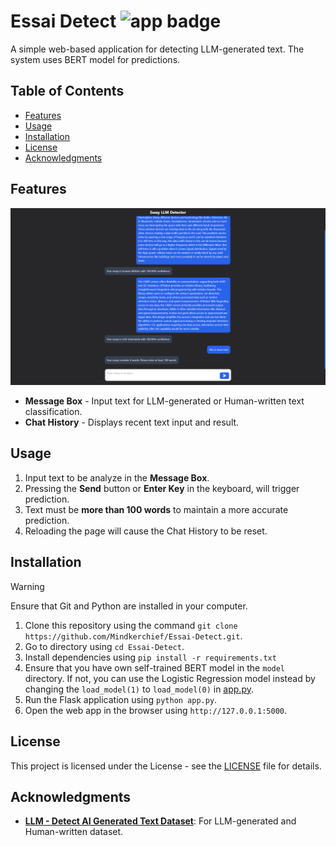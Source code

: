 # Essai Detect ![app badge][app-badge]
A simple web-based application for detecting LLM-generated text. The system uses BERT model for predictions.

## Table of Contents
- [Features](#features)
- [Usage](#usage)
- [Installation](#installation)
- [License](#license)
- [Acknowledgments](#acknowledgments)

## Features
![output][output]
- **Message Box** - Input text for LLM-generated or Human-written text classification.
- **Chat History** - Displays recent text input and result.

## Usage
1. Input text to be analyze in the **Message Box**.
2. Pressing the **Send** button or **Enter Key** in the keyboard, will trigger prediction.
3. Text must be **more than 100 words** to maintain a more accurate prediction.
4. Reloading the page will cause the Chat History to be reset.

## Installation
> [!WARNING]
> Ensure that Git and Python are installed in your computer.

1. Clone this repository using the command `git clone https://github.com/Mindkerchief/Essai-Detect.git`.
2. Go to directory using `cd Essai-Detect`.
3. Install dependencies using `pip install -r requirements.txt`
4. Ensure that you have own self-trained BERT model in the `model` directory. If not, you can use the Logistic Regression model instead by changing the `load_model(1)` to `load_model(0)` in [app.py](app.py).
5. Run the Flask application using `python app.py`.
6. Open the web app in the browser using `http://127.0.0.1:5000`.

## License
This project is licensed under the <licence-name> License - see the [LICENSE](LICENSE) file for details.

## Acknowledgments
- **[LLM - Detect AI Generated Text Dataset][kaggle-dataset]**: For LLM-generated and Human-written dataset.

<!-- Reference -->
[app-badge]: https://img.shields.io/badge/WebApp-LLM_Generated_Text_Detector-FFFFFF

[output]: https://github.com/Mindkerchief/Essai-Detect/blob/main/docs/images/output.png

[kaggle-dataset]: https://www.kaggle.com/datasets/sunilthite/llm-detect-ai-generated-text-dataset
